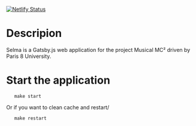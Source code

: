 [![Netlify Status](https://api.netlify.com/api/v1/badges/661486c9-982f-49bc-8afb-cb25fd2b1b7f/deploy-status)](https://app.netlify.com/sites/mc2/deploys)

# Descripion

Selma is a Gatsby.js web application for the project Musical MC² driven by Paris 8 University.

# Start the application
```
   make start
```
Or if you want to clean cache and restart/

```
   make restart
```
